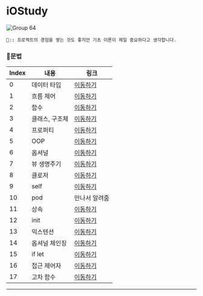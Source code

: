 # iOStudy

![Group 64](https://user-images.githubusercontent.com/102890390/229274263-99c4a9c1-b969-4680-b8f6-a20c8d80f5da.png)

```
🍎:: 프로젝트의 경험을 쌓는 것도 좋지만 기초 이론이 제일 중요하다고 생각합니다.
```

### 📌문법
|    Index |    내용   |  링크 | 
| ----     | ---- | ---- | 
|     0 |   데이터 타입 |  [이동하기](https://github.com/Info-iOS/iOStudy/tree/main/SwiftGrammar/DataType)   | 
|     1 |   흐름 제어 | [이동하기](https://github.com/Info-iOS/iOStudy/tree/main/SwiftGrammar/FlowControl)  | 
|     2 |   함수 | [이동하기](https://github.com/Info-iOS/iOStudy/tree/main/SwiftGrammar/Function)  | 
|     3 |   클래스, 구조체 |  [이동하기](https://github.com/Info-iOS/iOStudy/tree/main/SwiftGrammar/ClassEndStructure)  | 
|     4 |   프로퍼티 |  [이동하기](https://github.com/Info-iOS/iOStudy/tree/main/SwiftGrammar/Property)    | 
|     5 |   OOP |  [이동하기](https://github.com/Info-iOS/iOStudy/tree/main/SwiftGrammar/OOP) | 
|     6 |   옵셔널 |  [이동하기](https://github.com/Info-iOS/iOStudy/tree/main/SwiftGrammar/Optional)    | 
|     7 |   뷰 생명주기 |  [이동하기](https://github.com/Info-iOS/iOStudy/tree/main/SwiftGrammar/ViewLifeCycle)  | 
|     8 |   클로저 |  [이동하기](https://github.com/Info-iOS/iOStudy/tree/main/SwiftGrammar/Closures)   | 
|     9 |   self |  [이동하기](https://github.com/Info-iOS/iOStudy/tree/main/SwiftGrammar/self)   | 
|     10 |   pod |  만나서 알려줌  | 
|     11 |   상속 |  [이동하기](https://github.com/Info-iOS/iOStudy/tree/main/SwiftGrammar/Inheritance)    | 
|     12 |   init |  [이동하기](https://github.com/Info-iOS/iOStudy/tree/main/SwiftGrammar/Initialization)  | 
|     13 |   익스텐션 | [이동하기](https://github.com/Info-iOS/iOStudy/tree/main/SwiftGrammar/Extension)    | 
|     14 |   옵셔널 체인징 |  [이동하기](https://github.com/Info-iOS/iOStudy/tree/main/SwiftGrammar/OptionalChainig)    | 
|     15 |   if let |  [이동하기](https://github.com/Info-iOS/iOStudy/tree/main/SwiftGrammar/IfLet)    | 
|     16 |   접근 제어자 |  [이동하기](https://github.com/Info-iOS/iOStudy/tree/main/SwiftGrammar/AccessControl)    | 
|     17 |   고차 함수 |  [이동하기](https://github.com/Info-iOS/iOStudy/tree/main/SwiftGrammar/HigherOrderFunction)    | 

---
